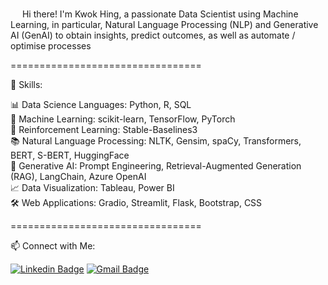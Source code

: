 <img src="https://media.giphy.com/media/hvRJCLFzcasrR4ia7z/giphy.gif" width="15"> Hi there! I'm Kwok Hing, a passionate Data Scientist using Machine Learning, in particular, Natural Language Processing (NLP) and Generative AI (GenAI) to obtain insights, predict outcomes, as well as automate / optimise processes

=================================

📄 Skills:

📊 Data Science Languages: Python, R, SQL <br>
🤖 Machine Learning: scikit-learn, TensorFlow, PyTorch <br>
🧪 Reinforcement Learning: Stable-Baselines3 <br>
📚 Natural Language Processing: NLTK, Gensim, spaCy, Transformers, BERT, S-BERT, HuggingFace <br>
🧮 Generative AI: Prompt Engineering, Retrieval-Augmented Generation (RAG), LangChain, Azure OpenAI <br>
📈 Data Visualization: Tableau, Power BI <br>
🛠️ Web Applications: Gradio, Streamlit, Flask, Bootstrap, CSS

=================================

📫  Connect with Me:

[![Linkedin Badge](https://img.shields.io/badge/-Linkedin-blue?style=flat&logo=Linkedin&logoColor=white&link=https://www.linkedin.com/in/leongkwokhing/)](https://www.linkedin.com/in/leongkwokhing/)
[![Gmail Badge](https://img.shields.io/badge/-Gmail-c14438?style=flat&logo=Gmail&logoColor=white&link=mailto:leongkwokhing@gmail.com)](mailto:leongkwokhing@gmail.com)

<!--
- 🔭 I’m currently working on ...
- 🌱 I’m currently learning ...
- 👯 I’m looking to collaborate on ...
- 🤔 I’m looking for help with ...
- 💬 Ask me about ...
- 📫 How to reach me: ...
- 😄 Pronouns: ...
- ⚡ Fun fact: ...
- 📄
- 🧪
- 🧹 
- 🧮 
- 💻 
- 🛠️
-->
